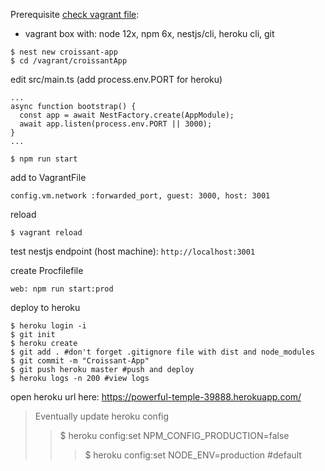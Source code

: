 Prerequisite [check vagrant file](vagrant.md):
* vagrant box with: node 12x, npm 6x, nestjs/cli, heroku cli, git

```
$ nest new croissant-app
$ cd /vagrant/croissantApp
```

edit src/main.ts (add process.env.PORT for heroku)

```
...
async function bootstrap() {
  const app = await NestFactory.create(AppModule);
  await app.listen(process.env.PORT || 3000);
}
...
```

```
$ npm run start
```

add to VagrantFile

```
config.vm.network :forwarded_port, guest: 3000, host: 3001
```

reload

```
$ vagrant reload
```

test nestjs endpoint (host machine): ```http://localhost:3001```

create Procfilefile

```
web: npm run start:prod
```

deploy to heroku

```
$ heroku login -i
$ git init
$ heroku create
$ git add . #don't forget .gitignore file with dist and node_modules
$ git commit -m "Croissant-App"
$ git push heroku master #push and deploy
$ heroku logs -n 200 #view logs
```

open heroku url here: https://powerful-temple-39888.herokuapp.com/

> Eventually update heroku config
>> $ heroku config:set NPM_CONFIG_PRODUCTION=false
>>> $ heroku config:set NODE_ENV=production #default

